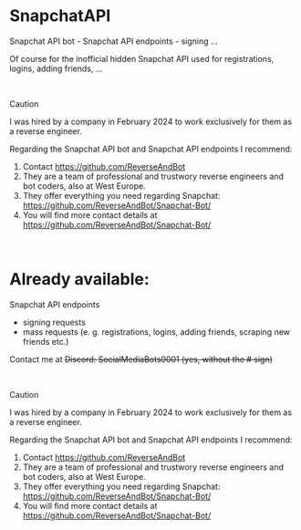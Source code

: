 # SnapchatAPI
Snapchat API bot - Snapchat API endpoints - signing ...

Of course for the inofficial hidden Snapchat API used for registrations, logins, adding friends, ...

&nbsp;

> [!CAUTION]
> I was hired by a company in February 2024 to work exclusively for them as a reverse engineer.
> 
> Regarding the Snapchat API bot and Snapchat API endpoints I recommend:
>
> 1. Contact https://github.com/ReverseAndBot
> 2. They are a team of professional and trustwory reverse engineers and bot coders, also at West Europe.
> 3. They offer everything you need regarding Snapchat: https://github.com/ReverseAndBot/Snapchat-Bot/
> 4. You will find more contact details at https://github.com/ReverseAndBot/Snapchat-Bot/

&nbsp;

# Already available:

Snapchat API endpoints
- signing requests
- mass requests (e. g. registrations, logins, adding friends, scraping new friends etc.)

Contact me at ~~Discord: SocialMediaBots0001 (yes, without the # sign)~~

&nbsp;

> [!CAUTION]
> I was hired by a company in February 2024 to work exclusively for them as a reverse engineer.
> 
> Regarding the Snapchat API bot and Snapchat API endpoints I recommend:
>
> 1. Contact https://github.com/ReverseAndBot
> 2. They are a team of professional and trustwory reverse engineers and bot coders, also at West Europe.
> 3. They offer everything you need regarding Snapchat: https://github.com/ReverseAndBot/Snapchat-Bot/
> 4. You will find more contact details at https://github.com/ReverseAndBot/Snapchat-Bot/
